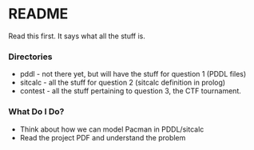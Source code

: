 # README #

Read this first. It says what all the stuff is.

### Directories ###

* pddl    - not there yet, but will have the stuff for question 1 (PDDL files)
* sitcalc - all the stuff for question 2 (sitcalc definition in prolog)
* contest - all the stuff pertaining to question 3, the CTF tournament.

### What Do I Do? ###

* Think about how we can model Pacman in PDDL/sitcalc
* Read the project PDF and understand the problem